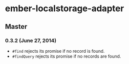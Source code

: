 # ember-localstorage-adapter

## Master

### 0.3.2 (June 27, 2014)

* `#find` rejects its promise if no record is found.
* `#findQuery` rejects its promise if no records are found.
